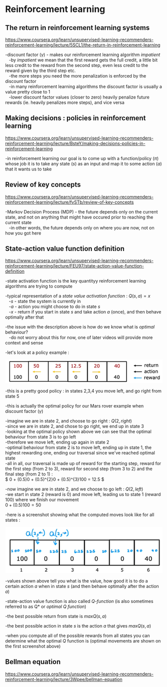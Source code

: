 # Reinforcement learning  
## The return in reinforcement learning systems  
https://www.coursera.org/learn/unsupervised-learning-recommenders-reinforcement-learning/lecture/5SCL1/the-return-in-reinforcement-learning  
  
-discount factor ($\gamma$) - makes our reinforcement learning algorithm *impatient*  
&nbsp;&nbsp;&nbsp;-by *impatient* we mean that the first reward gets the full credit, a little bit less credit to the reward from the second step, even less credit to the reward given by the third step etc.  
&nbsp;&nbsp;&nbsp;-the more steps you need the more penalization is enforced by the discount factor  
&nbsp;&nbsp;&nbsp;-in many reinforcement learning algorithms the discount factor is usually a value pretty close to 1  
&nbsp;&nbsp;&nbsp;-lower discount factor values (closer to zero) heavily penalize future rewards (ie. heavily penalizes more steps), and vice versa  
  
## Making decisions : policies in reinforcement learning  
https://www.coursera.org/learn/unsupervised-learning-recommenders-reinforcement-learning/lecture/BsteY/making-decisions-policies-in-reinforcement-learning  
  
-in reinforcement learning our goal is to come up with a function/policy ($\pi$) whose job it is to take any state (*s*) as an input and map it to some action (*a*) that it wants us to take  
  
## Review of key concepts  
https://www.coursera.org/learn/unsupervised-learning-recommenders-reinforcement-learning/lecture/fvSTb/review-of-key-concepts  
  
-Markov Decision Process (MDP) - the future depends only on the current state, and not on anything that might have occured prior to reaching the current state  
&nbsp;&nbsp;&nbsp;-in other words, the future depends only on where you are now, not on how you got here  
  
## State-action value function definition  
https://www.coursera.org/learn/unsupervised-learning-recommenders-reinforcement-learning/lecture/FEU97/state-action-value-function-definition  
  
-state activation function is the key quantityy reinforcement learning algorithms are trying to compute  
  
-typical representation of a *state value activation function* : $Q(s,a) = x$  
&nbsp;&nbsp;&nbsp;-*s* - state the system is currently in  
&nbsp;&nbsp;&nbsp;-*a* - action you might choose to do in state *s*  
&nbsp;&nbsp;&nbsp;-*x* - return if you start in state *s* and take action *a* (once), and then behave optimally after that   
  
-the issue with the description above is how do we know what is *optimal* behaviour?  
&nbsp;&nbsp;&nbsp;-do not worry about this for now, one of later videos will provide more context and sense  
  
-let's look at a policy example :  
<p style="text-align: center">
    <img src="./screenshots/reinforcementLearning_stateActionValueFunction.png"/>
</p>  
-this is a pretty good policy : in states 2,3,4 you move left, and go right from state 5  
  
-this is actually the optimal policy for our Mars rover example when discount factor ($\gamma$)  
  
-imagine we are in state 2, and choose to go right : $Q(2, right)$  
-since we are in state 2, and chose to go right, we end up in state 3  
-looking at the optimal policy shown above we can see that the optimal behaviour from state 3 is to go left  
-therefore we move left, ending up again in state 2  
-optimal behaviour from state 2 is to move left, ending up in state 1, the highest rewarding one, ending our traversal since we've reached optimal state  
-all in all, our traversal is made up of reward for the starting step, reward for the first step (from 2 to 3), reward for second step (from 3 to 2) and the final step (from 2 to 1) :  
$ 0 + (0.5)0 + (0.5)^{2}0 + (0.5)^{3}100 = 12.5 $  
  
-now imagine we are in state 2, and we choose to go left : $Q(2, left)$  
-we start in state 2 (reward is 0) and move left, leading us to state 1 (reward 100) where we finish our movement  
$0 + (0.5)100 = 50$
  
-here is a screenshot showing what the computed moves look like for all states :  
<p style="text-align: center">
    <img src="./screenshots/reinforcementLearning_stateActionValueFunction_2.png"/>
</p>  
  
-values shown above tell you what is the value, how good it is to do a certain action *a* when in state *s* (and then behave optimally after the action *a*)  
  
-state-action value function is also called *Q-function* (is also sometimes referred to as Q* or *optimal Q function*)  
  
-the best possible return from state is $maxQ(s,a)$  
  
-the best possible action in state *s* is the action *a* that gives $maxQ(s,a)$  
  
-when you compute all of the possible rewards from all states you can determine what the optimal *Q* function is (optimal movements are shown on the first screenshot above)  
  
## Bellman equation  
https://www.coursera.org/learn/unsupervised-learning-recommenders-reinforcement-learning/lecture/3Wpee/bellman-equation  
  

  
